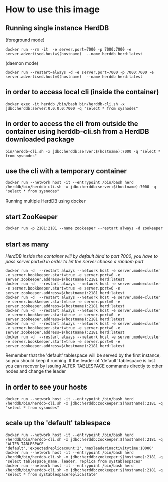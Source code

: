 # How to use this image

## Running single instance HerdDB

(foreground mode)
```
docker run --rm -it  -e server.port=7000 -p 7000:7000 -e server.advertised.host=$(hostname)  --name herddb herd:latest
```
(daemon mode)
```
docker run --restart=always -d -e server.port=7000 -p 7000:7000 -e server.advertised.host=$(hostname)  --name herddb herd:latest
```

## in order to access local cli (inside the container)
```
docker exec -it herddb /bin/bash bin/herddb-cli.sh -x jdbc:herddb:server:0.0.0.0:7000 -q "select * from sysnodes"
```

## in order to access the cli from outside the container using herddb-cli.sh from a HerdDB downloaded package
```
bin/herddb-cli.sh -x jdbc:herddb:server:$(hostname):7000 -q "select * from sysnodes"
```

## use the cli with a temporary container
```
docker run --network host -it --entrypoint /bin/bash herd /herddb/bin/herddb-cli.sh -x jdbc:herddb:server:$(hostname):7000 -q "select * from sysnodes"
```

Running multiple HerdDB using docker

## start ZooKeeper
```
docker run -p 2181:2181 --name zookeeper --restart always -d zookeeper
```

## start as many
*HerdDB inside the container will by default bind to port 7000, you have to pass server.port=0 in order to let the server choose a random port*
```
docker run -d  --restart always --network host -e server.mode=cluster -e server.bookkeeper.start=true -e server.port=0 -e server.zookeeper.address=$(hostname):2181 herd:latest
docker run -d  --restart always --network host -e server.mode=cluster -e server.bookkeeper.start=true -e server.port=0 -e server.zookeeper.address=$(hostname):2181 herd:latest
docker run -d  --restart always --network host -e server.mode=cluster -e server.bookkeeper.start=true -e server.port=0 -e server.zookeeper.address=$(hostname):2181 herd:latest
docker run -d  --restart always --network host -e server.mode=cluster -e server.bookkeeper.start=true -e server.port=0 -e server.zookeeper.address=$(hostname):2181 herd:latest
docker run -d  --restart always --network host -e server.mode=cluster -e server.bookkeeper.start=true -e server.port=0 -e server.zookeeper.address=$(hostname):2181 herd:latest
docker run -d  --restart always --network host -e server.mode=cluster -e server.bookkeeper.start=true -e server.port=0 -e server.zookeeper.address=$(hostname):2181 herd:latest
```

Remember that the 'default' tablespace will be served by the first instance, so you should keep it running. If the leader of 'default' tablespace is lost you can recover by issuing ALTER TABLESPACE commands directly to other nodes and change the leader

## in order to see your hosts
```
docker run --network host -it --entrypoint /bin/bash herd /herddb/bin/herddb-cli.sh -x jdbc:herddb:zookeeper:$(hostname):2181 -q "select * from sysnodes"
```

## scale up the 'default' tablespace
```
docker run --network host -it --entrypoint /bin/bash herd /herddb/bin/herddb-cli.sh -x jdbc:herddb:zookeeper:$(hostname):2181 -q "ALTER TABLESPACE 'default','expectedreplicacount:2','maxleaderinactivitytime:10000"
docker run --network host -it --entrypoint /bin/bash herd /herddb/bin/herddb-cli.sh -x jdbc:herddb:zookeeper:$(hostname):2181 -q "select tablespace_name, leader, replica from systablespaces"
docker run --network host -it --entrypoint /bin/bash herd /herddb/bin/herddb-cli.sh -x jdbc:herddb:zookeeper:$(hostname):2181 -q "select * from systablespacereplicastate"
```
